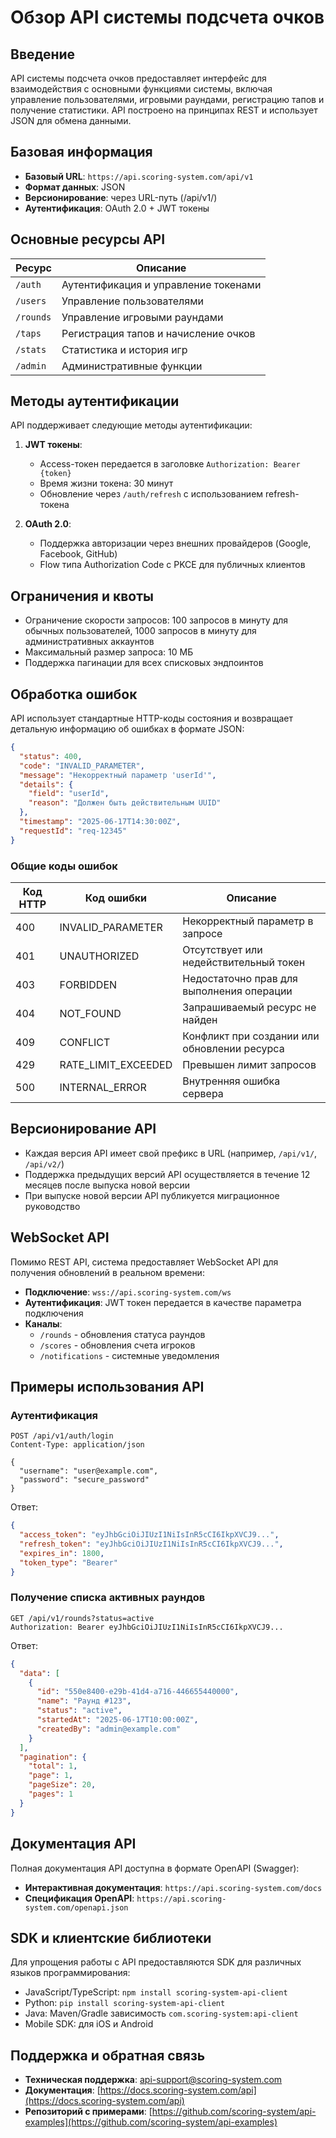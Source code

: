 # Обзор API системы подсчета очков
## Введение
API системы подсчета очков предоставляет интерфейс для взаимодействия с основными функциями системы, включая управление пользователями, игровыми раундами, регистрацию тапов и получение статистики. API построено на принципах REST и использует JSON для обмена данными.
## Базовая информация
- **Базовый URL**: `https://api.scoring-system.com/api/v1`
- **Формат данных**: JSON
- **Версионирование**: через URL-путь (/api/v1/)
- **Аутентификация**: OAuth 2.0 + JWT токены

## Основные ресурсы API

| Ресурс | Описание |
| --- | --- |
| `/auth` | Аутентификация и управление токенами |
| `/users` | Управление пользователями |
| `/rounds` | Управление игровыми раундами |
| `/taps` | Регистрация тапов и начисление очков |
| `/stats` | Статистика и история игр |
| `/admin` | Административные функции |
## Методы аутентификации
API поддерживает следующие методы аутентификации:
1. **JWT токены**:
    - Access-токен передается в заголовке `Authorization: Bearer {token}`
    - Время жизни токена: 30 минут
    - Обновление через `/auth/refresh` с использованием refresh-токена

2. **OAuth 2.0**:
    - Поддержка авторизации через внешних провайдеров (Google, Facebook, GitHub)
    - Flow типа Authorization Code с PKCE для публичных клиентов

## Ограничения и квоты
- Ограничение скорости запросов: 100 запросов в минуту для обычных пользователей, 1000 запросов в минуту для административных аккаунтов
- Максимальный размер запроса: 10 МБ
- Поддержка пагинации для всех списковых эндпоинтов

## Обработка ошибок
API использует стандартные HTTP-коды состояния и возвращает детальную информацию об ошибках в формате JSON:
``` json
{
  "status": 400,
  "code": "INVALID_PARAMETER",
  "message": "Некорректный параметр 'userId'",
  "details": {
    "field": "userId",
    "reason": "Должен быть действительным UUID"
  },
  "timestamp": "2025-06-17T14:30:00Z",
  "requestId": "req-12345"
}
```
### Общие коды ошибок

| Код HTTP | Код ошибки | Описание |
| --- | --- | --- |
| 400 | INVALID_PARAMETER | Некорректный параметр в запросе |
| 401 | UNAUTHORIZED | Отсутствует или недействительный токен |
| 403 | FORBIDDEN | Недостаточно прав для выполнения операции |
| 404 | NOT_FOUND | Запрашиваемый ресурс не найден |
| 409 | CONFLICT | Конфликт при создании или обновлении ресурса |
| 429 | RATE_LIMIT_EXCEEDED | Превышен лимит запросов |
| 500 | INTERNAL_ERROR | Внутренняя ошибка сервера |
## Версионирование API
- Каждая версия API имеет свой префикс в URL (например, `/api/v1/`, `/api/v2/`)
- Поддержка предыдущих версий API осуществляется в течение 12 месяцев после выпуска новой версии
- При выпуске новой версии API публикуется миграционное руководство

## WebSocket API
Помимо REST API, система предоставляет WebSocket API для получения обновлений в реальном времени:
- **Подключение**: `wss://api.scoring-system.com/ws`
- **Аутентификация**: JWT токен передается в качестве параметра подключения
- **Каналы**:
    - `/rounds` - обновления статуса раундов
    - `/scores` - обновления счета игроков
    - `/notifications` - системные уведомления

## Примеры использования API
### Аутентификация
``` http
POST /api/v1/auth/login
Content-Type: application/json

{
  "username": "user@example.com",
  "password": "secure_password"
}
```
Ответ:
``` json
{
  "access_token": "eyJhbGciOiJIUzI1NiIsInR5cCI6IkpXVCJ9...",
  "refresh_token": "eyJhbGciOiJIUzI1NiIsInR5cCI6IkpXVCJ9...",
  "expires_in": 1800,
  "token_type": "Bearer"
}
```
### Получение списка активных раундов
``` http
GET /api/v1/rounds?status=active
Authorization: Bearer eyJhbGciOiJIUzI1NiIsInR5cCI6IkpXVCJ9...
```
Ответ:
``` json
{
  "data": [
    {
      "id": "550e8400-e29b-41d4-a716-446655440000",
      "name": "Раунд #123",
      "status": "active",
      "startedAt": "2025-06-17T10:00:00Z",
      "createdBy": "admin@example.com"
    }
  ],
  "pagination": {
    "total": 1,
    "page": 1,
    "pageSize": 20,
    "pages": 1
  }
}
```
## Документация API
Полная документация API доступна в формате OpenAPI (Swagger):
- **Интерактивная документация**: `https://api.scoring-system.com/docs`
- **Спецификация OpenAPI**: `https://api.scoring-system.com/openapi.json`

## SDK и клиентские библиотеки
Для упрощения работы с API предоставляются SDK для различных языков программирования:
- JavaScript/TypeScript: `npm install scoring-system-api-client`
- Python: `pip install scoring-system-api-client`
- Java: Maven/Gradle зависимость `com.scoring-system:api-client`
- Mobile SDK: для iOS и Android

## Поддержка и обратная связь
- **Техническая поддержка**: api-support@scoring-system.com
- **Документация**: [https://docs.scoring-system.com/api](https://docs.scoring-system.com/api)
- **Репозиторий с примерами**: [https://github.com/scoring-system/api-examples](https://github.com/scoring-system/api-examples)
